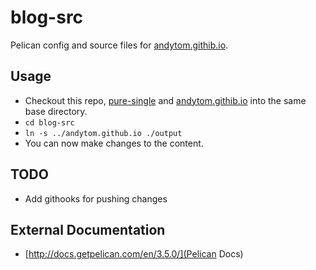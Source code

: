 blog-src
========

Pelican config and source files for [andytom.githib.io](https://github.com/andytom/andytom.github.io).


Usage
-----

* Checkout this repo, [pure-single](https://github.com/andytom/pure-single)
and [andytom.githib.io](https://github.com/andytom/andytom.github.io)
into the same base directory.
* ```cd blog-src```
* ```ln -s ../andytom.github.io ./output```
* You can now make changes to the content.


TODO
----

* Add githooks for pushing changes


External Documentation
----------------------

* [http://docs.getpelican.com/en/3.5.0/](Pelican Docs)
